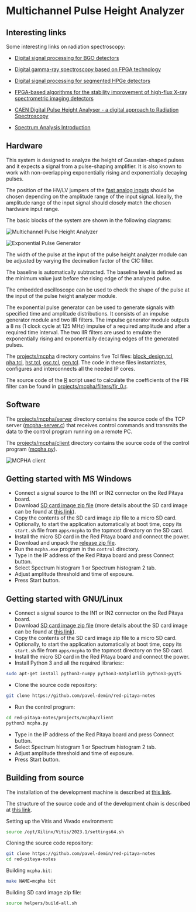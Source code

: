 # Multichannel Pulse Height Analyzer

## Interesting links

Some interesting links on radiation spectroscopy:

- [Digital signal processing for BGO detectors](<https://doi.org/10.1016/0168-9002(93)91105-V>)

- [Digital gamma-ray spectroscopy based on FPGA technology](<https://doi.org/10.1016/S0168-9002(01)01925-8>)

- [Digital signal processing for segmented HPGe detectors](https://archiv.ub.uni-heidelberg.de/volltextserver/4991)

- [FPGA-based algorithms for the stability improvement of high-flux X-ray spectrometric imaging detectors](https://tel.archives-ouvertes.fr/tel-02096235)

- [CAEN Digital Pulse Height Analyser - a digital approach to
  Radiation Spectroscopy](https://www.caen.it/documents/News/32/AN2508_Digital_Pulse_Height_Analyser.pdf)

- [Spectrum Analysis Introduction](https://www.canberra.com/literature/fundamental-principles/pdf/Spectrum-Analysis.pdf)

## Hardware

This system is designed to analyze the height of Gaussian-shaped pulses and it expects a signal from a pulse-shaping amplifier. It is also known to work with non-overlapping exponentially rising and exponentially decaying pulses.

The position of the HV/LV jumpers of the [fast analog inputs](https://redpitaya.readthedocs.io/en/latest/developerGuide/hardware/125-14/fastIO.html) should be chosen depending on the amplitude range of the input signal. Ideally, the amplitude range of the input signal should closely match the chosen hardware input range.

The basic blocks of the system are shown in the following diagrams:

![Multichannel Pulse Height Analyzer](/img/mcpha.png)

![Exponential Pulse Generator](/img/mcpha-gen.png)

The width of the pulse at the input of the pulse height analyzer module can be adjusted by varying the decimation factor of the CIC filter.

The baseline is automatically subtracted. The baseline level is defined as the minimum value just before the rising edge of the analyzed pulse.

The embedded oscilloscope can be used to check the shape of the pulse at the input of the pulse height analyzer module.

The exponential pulse generator can be used to generate signals with specified time and amplitude distributions. It consists of an impulse generator module and two IIR filters. The impulse generator module outputs a 8 ns (1 clock cycle at 125 MHz) impulse of a required amplitude and after a required time interval. The two IIR filters are used to emulate the exponentially rising and exponentially decaying edges of the generated pulses.

The [projects/mcpha]($source$/projects/mcpha) directory contains five Tcl files: [block_design.tcl]($source$/projects/mcpha/block_design.tcl), [pha.tcl]($source$/projects/mcpha/pha.tcl), [hst.tcl]($source$/projects/mcpha/hst.tcl), [osc.tcl]($source$/projects/mcpha/osc.tcl), [gen.tcl]($source$/projects/mcpha/gen.tcl). The code in these files instantiates, configures and interconnects all the needed IP cores.

The source code of the [R](https://www.r-project.org) script used to calculate the coefficients of the FIR filter can be found in [projects/mcpha/filters/fir_0.r]($source$/projects/mcpha/filters/fir_0.r).

## Software

The [projects/mcpha/server]($source$/projects/mcpha/server) directory contains the source code of the TCP server ([mcpha-server.c]($source$/projects/mcpha/server/mcpha-server.c)) that receives control commands and transmits the data to the control program running on a remote PC.

The [projects/mcpha/client]($source$/projects/mcpha/client) directory contains the source code of the control program ([mcpha.py]($source$/projects/mcpha/client/mcpha.py)).

![MCPHA client](/img/mcpha-client.png)

## Getting started with MS Windows

- Connect a signal source to the IN1 or IN2 connector on the Red Pitaya board.
- Download [SD card image zip file]($release_image$) (more details about the SD card image can be found at [this link](/alpine/)).
- Copy the contents of the SD card image zip file to a micro SD card.
- Optionally, to start the application automatically at boot time, copy its `start.sh` file from `apps/mcpha` to the topmost directory on the SD card.
- Install the micro SD card in the Red Pitaya board and connect the power.
- Download and unpack the [release zip file]($release_file$).
- Run the `mcpha.exe` program in the `control` directory.
- Type in the IP address of the Red Pitaya board and press Connect button.
- Select Spectrum histogram 1 or Spectrum histogram 2 tab.
- Adjust amplitude threshold and time of exposure.
- Press Start button.

## Getting started with GNU/Linux

- Connect a signal source to the IN1 or IN2 connector on the Red Pitaya board.
- Download [SD card image zip file]($release_image$) (more details about the SD card image can be found at [this link](/alpine/)).
- Copy the contents of the SD card image zip file to a micro SD card.
- Optionally, to start the application automatically at boot time, copy its `start.sh` file from `apps/mcpha` to the topmost directory on the SD card.
- Install the micro SD card in the Red Pitaya board and connect the power.
- Install Python 3 and all the required libraries::

```bash
sudo apt-get install python3-numpy python3-matplotlib python3-pyqt5
```

- Clone the source code repository:

```bash
git clone https://github.com/pavel-demin/red-pitaya-notes
```

- Run the control program:

```bash
cd red-pitaya-notes/projects/mcpha/client
python3 mcpha.py
```

- Type in the IP address of the Red Pitaya board and press Connect button.
- Select Spectrum histogram 1 or Spectrum histogram 2 tab.
- Adjust amplitude threshold and time of exposure.
- Press Start button.

## Building from source

The installation of the development machine is described at [this link](/development-machine/).

The structure of the source code and of the development chain is described at [this link](/led-blinker/).

Setting up the Vitis and Vivado environment:

```bash
source /opt/Xilinx/Vitis/2023.1/settings64.sh
```

Cloning the source code repository:

```bash
git clone https://github.com/pavel-demin/red-pitaya-notes
cd red-pitaya-notes
```

Building `mcpha.bit`:

```bash
make NAME=mcpha bit
```

Building SD card image zip file:

```bash
source helpers/build-all.sh
```
